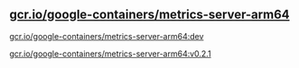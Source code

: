
[gcr.io/google-containers/metrics-server-arm64](https://hub.docker.com/r/anjia0532/google-containers.metrics-server-arm64/tags/)
-----


[gcr.io/google-containers/metrics-server-arm64:dev](https://hub.docker.com/r/anjia0532/google-containers.metrics-server-arm64/tags/)


[gcr.io/google-containers/metrics-server-arm64:v0.2.1](https://hub.docker.com/r/anjia0532/google-containers.metrics-server-arm64/tags/)


